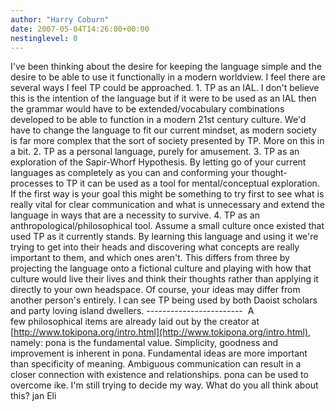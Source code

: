 ```yaml
---
author: "Harry Coburn"
date: 2007-05-04T14:26:00+00:00
nestinglevel: 0
---
```

I've been thinking about the desire for keeping the language simple and the desire to be able to use it functionally in a modern worldview. I feel there are several ways I feel TP could be approached. 1. TP as an IAL. I don't believe this is the intention of the language but if it were to be used as an IAL then the grammar would have to be extended/vocabulary combinations developed to be able to function in a modern 21st century culture. We'd have to change the language to fit our current mindset, as modern society is far more complex that the sort of society presented by TP. More on this in a bit. 2. TP as a personal language, purely for amusement. 3. TP as an exploration of the Sapir-Whorf Hypothesis. By letting go of your current languages as completely as you can and conforming your thought-processes to TP it can be used as a tool for mental/conceptual exploration. If the first way is your goal this might be something to try first to see what is really vital for clear communication and what is unnecessary and extend the language in ways that are a necessity to survive. 4. TP as an anthropological/philosophical tool. Assume a small culture once existed that used TP as it currently stands. By learning this language and using it we're trying to get into their heads and discovering what concepts are really important to them, and which ones aren't. This differs from three by projecting the language onto a fictional culture and playing with how that culture would live their lives and think their thoughts rather than applying it directly to your own headspace. Of course, your ideas may differ from another person's entirely. I can see TP being used by both Daoist scholars and party loving island dwellers. ------------------------
 A few philosophical items are already laid out by the creator at [http://www.tokipona.org/intro.html](http://www.tokipona.org/intro.html), namely: pona is the fundamental value. Simplicity, goodness and improvement is inherent in pona. Fundamental ideas are more important than specificity of meaning. Ambiguous communication can result in a closer connection with existence and relationships. pona can be used to overcome ike. I'm still trying to decide my way. What do you all think about this? jan Eli
